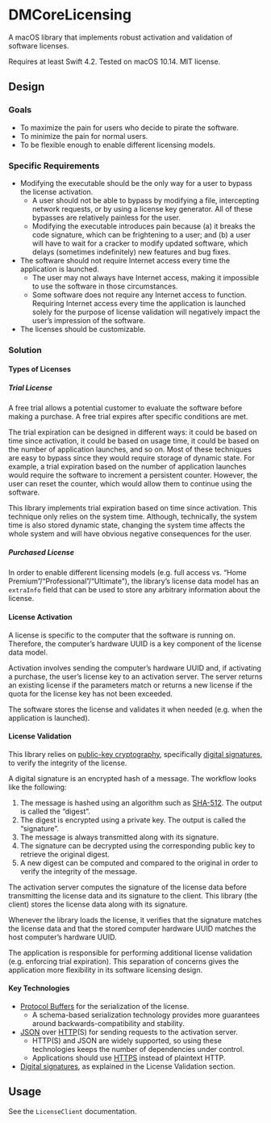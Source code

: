 # DMCoreLicensing

A macOS library that implements robust activation and validation of software licenses.

Requires at least Swift 4.2. Tested on macOS 10.14. MIT license.

## Design

### Goals

- To maximize the pain for users who decide to pirate the software.
- To minimize the pain for normal users.
- To be flexible enough to enable different licensing models.

### Specific Requirements

- Modifying the executable should be the only way for a user to bypass the license activation.
  - A user should not be able to bypass by modifying a file, intercepting network requests, or by using a license key generator. All of these bypasses are relatively painless for the user.
  - Modifying the executable introduces pain because (a) it breaks the code signature, which can be frightening to a user; and (b) a user will have to wait for a cracker to modify updated software, which delays (sometimes indefinitely) new features and bug fixes.
- The software should not require Internet access every time the application is launched.
  - The user may not always have Internet access, making it impossible to use the software in those circumstances.
  - Some software does not require any Internet access to function. Requiring Internet access every time the application is launched solely for the purpose of license validation will negatively impact the user’s impression of the software.
- The licenses should be customizable.

### Solution

#### Types of Licenses

##### Trial License

A free trial allows a potential customer to evaluate the software before making a purchase. A free trial expires after specific conditions are met.

The trial expiration can be designed in different ways: it could be based on time since activation, it could be based on usage time, it could be based on the number of application launches, and so on. Most of these techniques are easy to bypass since they would require storage of dynamic state. For example, a trial expiration based on the number of application launches would require the software to increment a persistent counter. However, the user can reset the counter, which would allow them to continue using the software.

This library implements trial expiration based on time since activation. This technique only relies on the system time. Although, technically, the system time is also stored dynamic state, changing the system time affects the whole system and will have obvious negative consequences for the user.

##### Purchased License

In order to enable different licensing models (e.g. full access vs. “Home Premium”/“Professional”/“Ultimate”), the library’s license data model has an `extraInfo` field that can be used to store any arbitrary information about the license.

#### License Activation

A license is specific to the computer that the software is running on. Therefore, the computer’s hardware UUID is a key component of the license data model.

Activation involves sending the computer’s hardware UUID and, if activating a purchase, the user’s license key to an activation server. The server returns an existing license if the parameters match or returns a new license if the quota for the license key has not been exceeded.

The software stores the license and validates it when needed (e.g. when the application is launched).

#### License Validation

This library relies on [public-key cryptography](https://en.wikipedia.org/wiki/Public-key_cryptography), specifically [digital signatures](https://en.wikipedia.org/wiki/Digital_signature), to verify the integrity of the license.

A digital signature is an encrypted hash of a message. The workflow looks like the following:

1. The message is hashed using an algorithm such as [SHA-512](https://en.wikipedia.org/wiki/SHA-512). The output is called the “digest”.
2. The digest is encrypted using a private key. The output is called the “signature”.
3. The message is always transmitted along with its signature.
4. The signature can be decrypted using the corresponding public key to retrieve the original digest.
5. A new digest can be computed and compared to the original in order to verify the integrity of the message.

The activation server computes the signature of the license data before transmitting the license data and its signature to the client. This library (the client) stores the license data along with its signature.

Whenever the library loads the license, it verifies that the signature matches the license data and that the stored computer hardware UUID matches the host computer’s hardware UUID.

The application is responsible for performing additional license validation (e.g. enforcing trial expiration). This separation of concerns gives the application more flexibility in its software licensing design.

#### Key Technologies

- [Protocol Buffers](https://en.wikipedia.org/wiki/Protocol_Buffers) for the serialization of the license.
  - A schema-based serialization technology provides more guarantees around backwards-compatibility and stability.
- [JSON](https://en.wikipedia.org/wiki/JSON) over [HTTP](https://en.wikipedia.org/wiki/Hypertext_Transfer_Protocol)(S) for sending requests to the activation server.
  - HTTP(S) and JSON are widely supported, so using these technologies keeps the number of dependencies under control.
  - Applications should use [HTTPS](https://en.wikipedia.org/wiki/HTTPS) instead of plaintext HTTP.
- [Digital signatures](https://en.wikipedia.org/wiki/Digital_signature), as explained in the License Validation section.

## Usage

See the `LicenseClient` documentation.

